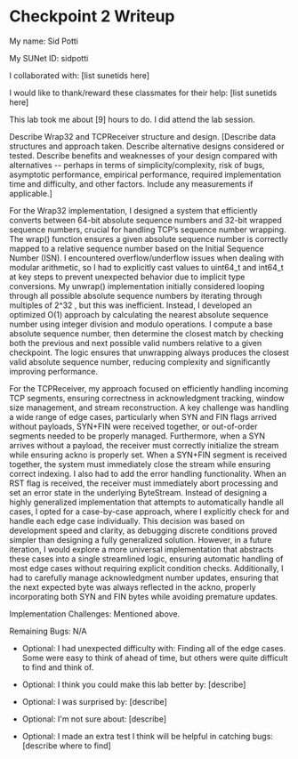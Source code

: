 Checkpoint 2 Writeup
====================

My name: Sid Potti

My SUNet ID: sidpotti

I collaborated with: [list sunetids here]

I would like to thank/reward these classmates for their help: [list sunetids here]

This lab took me about [9] hours to do. I did attend the lab session.

Describe Wrap32 and TCPReceiver structure and design. [Describe data
structures and approach taken. Describe alternative designs considered
or tested.  Describe benefits and weaknesses of your design compared
with alternatives -- perhaps in terms of simplicity/complexity, risk
of bugs, asymptotic performance, empirical performance, required
implementation time and difficulty, and other factors. Include any
measurements if applicable.]

For the Wrap32 implementation, I designed a system that efficiently converts between 64-bit absolute sequence numbers and 32-bit wrapped sequence numbers, crucial for handling TCP’s sequence number wrapping. The wrap() function ensures a given absolute sequence number is correctly mapped to a relative sequence number based on the Initial Sequence Number (ISN). I encountered overflow/underflow issues when dealing with modular arithmetic, so I had to explicitly cast values to uint64_t and int64_t at key steps to prevent unexpected behavior due to implicit type conversions. My unwrap() implementation initially considered looping through all possible absolute sequence numbers by iterating through multiples of 2^32 , but this was inefficient. Instead, I developed an optimized O(1) approach by calculating the nearest absolute sequence number using integer division and modulo operations. I compute a base absolute sequence number, then determine the closest match by checking both the previous and next possible valid numbers relative to a given checkpoint. The logic ensures that unwrapping always produces the closest valid absolute sequence number, reducing complexity and significantly improving performance.

For the TCPReceiver, my approach focused on efficiently handling incoming TCP segments, ensuring correctness in acknowledgment tracking, window size management, and stream reconstruction. A key challenge was handling a wide range of edge cases, particularly when SYN and FIN flags arrived without payloads, SYN+FIN were received together, or out-of-order segments needed to be properly managed. Furthermore, when a SYN arrives without a payload, the receiver must correctly initialize the stream while ensuring ackno is properly set. When a SYN+FIN segment is received together, the system must immediately close the stream while ensuring correct indexing. I also had to add the error handling functionality. When an RST flag is received, the receiver must immediately abort processing and set an error state in the underlying ByteStream. Instead of designing a highly generalized implementation that attempts to automatically handle all cases, I opted for a case-by-case approach, where I explicitly check for and handle each edge case individually. This decision was based on development speed and clarity, as debugging discrete conditions proved simpler than designing a fully generalized solution. However, in a future iteration, I would explore a more universal implementation that abstracts these cases into a single streamlined logic, ensuring automatic handling of most edge cases without requiring explicit condition checks. Additionally, I had to carefully manage acknowledgment number updates, ensuring that the next expected byte was always reflected in the ackno, properly incorporating both SYN and FIN bytes while avoiding premature updates.

Implementation Challenges:
Mentioned above. 

Remaining Bugs:
N/A

- Optional: I had unexpected difficulty with: Finding all of the edge cases. Some were easy to think of ahead of time, but others were quite difficult to find and think of. 

- Optional: I think you could make this lab better by: [describe]

- Optional: I was surprised by: [describe]

- Optional: I'm not sure about: [describe]

- Optional: I made an extra test I think will be helpful in catching bugs: [describe where to find]
